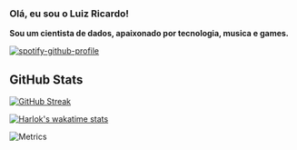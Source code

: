 ### Olá, eu sou o Luiz Ricardo!

**Sou um cientista de dados, apaixonado por tecnologia, musica e games.**

[![spotify-github-profile](https://spotify-github-profile.vercel.app/api/view?uid=4w68utime0mqjucmkpp4so7wu&cover_image=true&theme=novatorem&show_offline=false&background_color=121212&interchange=false&bar_color=53b14f&bar_color_cover=false)](https://github.com/kittinan/spotify-github-profile)

## GitHub Stats
[![GitHub Streak](https://streak-stats.demolab.com/?user=rickluizms&theme=bear&background=000&border=30A3DC&dates=FFF)](https://git.io/streak-stats)

[![Harlok's wakatime stats](https://github-readme-stats.vercel.app/api/wakatime?username=rickluizms&layout=compact&bg_color=000&border_color=30A3DC&title_color=E94D5F&text_color=FFF&hide=Ezhil,CLASS,GDScript3,ActionScript,GDScript,Other,Properties,Text)](https://github.com/anuraghazra/github-readme-stats)

![Metrics](https://metrics.lecoq.io/rickluizms?template=classic&isocalendar=1&languages=1&achievements=1&base=header%2C%20activity%2C%20community%2C%20repositories%2C%20metadata&base.indepth=false&base.hireable=false&base.skip=false&isocalendar=false&isocalendar.duration=half-year&languages=false&languages.limit=8&languages.threshold=0%25&languages.other=false&languages.colors=github&languages.sections=most-used&languages.indepth=false&languages.analysis.timeout=15&languages.analysis.timeout.repositories=7.5&languages.categories=markup%2C%20programming&languages.recent.categories=markup%2C%20programming&languages.recent.load=300&languages.recent.days=14&achievements=false&achievements.threshold=C&achievements.secrets=true&achievements.display=detailed&achievements.limit=0&config.timezone=America%2FSao_Paulo)





  

  
